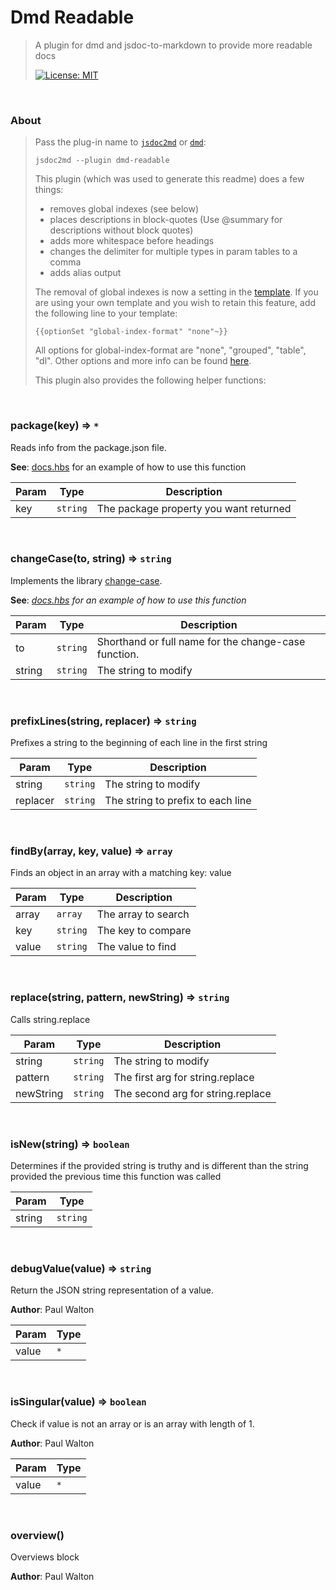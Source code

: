 # Dmd Readable

> A plugin for dmd and jsdoc-to-markdown to provide more readable docs
>
> [![License: MIT](https://img.shields.io/badge/License-MIT-yellow.svg)](https://opensource.org/licenses/MIT)



<br><a name="About"></a>

### About
> Pass the plug-in name to [`jsdoc2md`](https://github.com/jsdoc2md/jsdoc-to-markdown) or [`dmd`](https://github.com/jsdoc2md/dmd):> > ```> jsdoc2md --plugin dmd-readable> ```> > This plugin (which was used to generate this readme) does a few things:> - removes global indexes (see below)> - places descriptions in block-quotes (Use @summary for descriptions without block quotes)> - adds more whitespace before headings> - changes the delimiter for multiple types in param tables to a comma> - adds alias output> > The removal of global indexes is now a setting in the [template](docs.hbs). If you are using your own template and you wish to retain this feature, add the following line to your template:> > ```> {{optionSet "global-index-format" "none"~}}> ```> > All options for global-index-format are "none", "grouped", "table", "dl". Other options and more info can be found [here](https://github.com/jsdoc2md/jsdoc-to-markdown/blob/master/docs/API.md#jsdoctomarkdown-).> > This plugin also provides the following helper functions:


<br><a name="package"></a>

### package(key) ⇒ <code>\*</code>
Reads info from the package.json file.

**See**: [docs.hbs](docs.hbs) for an example of how to use this function  

| Param | Type | Description |
| --- | --- | --- |
| key | <code>string</code> | The package property you want returned |


<br><a name="changeCase"></a>

### changeCase(to, string) ⇒ <code>string</code>
Implements the library [change-case](https://github.com/blakeembrey/change-case).

**See**: _[docs.hbs](docs.hbs) for an example of how to use this function_  

| Param | Type | Description |
| --- | --- | --- |
| to | <code>string</code> | Shorthand or full name for the change-case function. |
| string | <code>string</code> | The string to modify |


<br><a name="prefixLines"></a>

### prefixLines(string, replacer) ⇒ <code>string</code>
Prefixes a string to the beginning of each line in the first string


| Param | Type | Description |
| --- | --- | --- |
| string | <code>string</code> | The string to modify |
| replacer | <code>string</code> | The string to prefix to each line |


<br><a name="findBy"></a>

### findBy(array, key, value) ⇒ <code>array</code>
Finds an object in an array with a matching key: value


| Param | Type | Description |
| --- | --- | --- |
| array | <code>array</code> | The array to search |
| key | <code>string</code> | The key to compare |
| value | <code>string</code> | The value to find |


<br><a name="replace"></a>

### replace(string, pattern, newString) ⇒ <code>string</code>
Calls string.replace


| Param | Type | Description |
| --- | --- | --- |
| string | <code>string</code> | The string to modify |
| pattern | <code>string</code> | The first arg for string.replace |
| newString | <code>string</code> | The second arg for string.replace |


<br><a name="isNew"></a>

### isNew(string) ⇒ <code>boolean</code>
Determines if the provided string is truthy and is different than the string provided the previous time this function was called


| Param | Type |
| --- | --- |
| string | <code>string</code> | 


<br><a name="debugValue"></a>

### debugValue(value) ⇒ <code>string</code>
Return the JSON string representation of a value.

**Author**: Paul Walton  

| Param | Type |
| --- | --- |
| value | <code>\*</code> | 


<br><a name="isSingular"></a>

### isSingular(value) ⇒ <code>boolean</code>
Check if value is not an array or is an array with length of 1.

**Author**: Paul Walton  

| Param | Type |
| --- | --- |
| value | <code>\*</code> | 


<br><a name="overview"></a>

### overview()
Overviews block

**Author**: Paul Walton  
